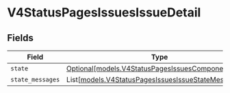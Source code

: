 # V4StatusPagesIssuesIssueDetail


## Fields

| Field                                                                                                  | Type                                                                                                   | Required                                                                                               | Description                                                                                            |
| ------------------------------------------------------------------------------------------------------ | ------------------------------------------------------------------------------------------------------ | ------------------------------------------------------------------------------------------------------ | ------------------------------------------------------------------------------------------------------ |
| `state`                                                                                                | [Optional[models.V4StatusPagesIssuesComponentStatus]](../models/v4statuspagesissuescomponentstatus.md) | :heavy_minus_sign:                                                                                     | N/A                                                                                                    |
| `state_messages`                                                                                       | List[[models.V4StatusPagesIssuesIssueStateMessage](../models/v4statuspagesissuesissuestatemessage.md)] | :heavy_minus_sign:                                                                                     | N/A                                                                                                    |